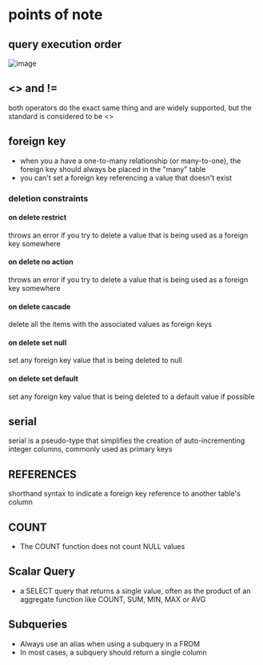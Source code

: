 # points of note

## query execution order

![image](https://github.com/user-attachments/assets/2d766609-9931-4762-b77e-dea5c5146ecb)

## <> and !=

both operators do the exact same thing and are widely supported, but the standard is considered to be <>

## foreign key

- when you a have a one-to-many relationship (or many-to-one), the foreign key should always be placed in the "many" table
- you can't set a foreign key referencing a value that doesn't exist

### deletion constraints

#### on delete restrict

throws an error if you try to delete a value that is being used as a foreign key somewhere

#### on delete no action

throws an error if you try to delete a value that is being used as a foreign key somewhere

#### on delete cascade

delete all the items with the associated values as foreign keys

#### on delete set null

set any foreign key value that is being deleted to null

#### on delete set default

set any foreign key value that is being deleted to a default value if possible

## serial

serial is a pseudo-type that simplifies the creation of auto-incrementing integer columns, commonly used as primary keys

## REFERENCES

shorthand syntax to indicate a foreign key reference to another table's column

## COUNT

- The COUNT function does not count NULL values

## Scalar Query

- a SELECT query that returns a single value, often as the product of an aggregate function like COUNT, SUM, MIN, MAX or AVG

## Subqueries

- Always use an alias when using a subquery in a FROM
- In most cases, a subquery should return a single column
